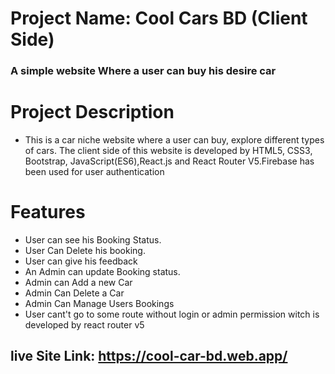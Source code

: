 # Project Name: Cool Cars BD (Client Side)

### A simple website Where a user can buy his desire car

# Project Description

- This is a car niche website where a user can buy, explore different types of cars. The client side of this website is developed by HTML5, CSS3, Bootstrap, JavaScript(ES6),React.js and React Router V5.Firebase has been used for user authentication

# Features

- User can see his Booking Status.
- User Can Delete his booking.
- User can give his feedback
- An Admin can update Booking status.
- Admin can Add a new Car
- Admin Can Delete a Car
- Admin Can Manage Users Bookings
- User cant't go to some route without login or admin permission witch is developed by react router v5

## live Site Link: https://cool-car-bd.web.app/
